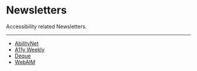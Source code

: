 # Newsletters

Accessibility related Newsletters.

---

- [AbilityNet](https://abilitynet.org.uk/sign-up-for-our-newsletter)
- [A11y Weekly](https://a11yweekly.com/)
- [Deque](https://www.deque.com/get-accessibility-help/deque-news/)
- [WebAIM](https://webaim.org/newsletter/)